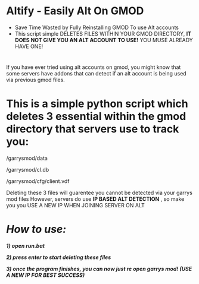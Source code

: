 # Altify - Easily Alt On GMOD
* Save Time Wasted by Fully Reinstalling GMOD To use Alt accounts
* This script simple DELETES FILES WITHIN YOUR GMOD DIRECTORY, **IT DOES NOT GIVE YOU AN ALT ACCOUNT TO USE!** YOU MUSE ALREADY HAVE ONE!

#

If you have ever tried using alt accounts on gmod, you might know that some servers have addons that can detect if an alt account is being used via previous gmod files.
# This is a simple python script which deletes 3 essential within the gmod directory that servers use to track you:

/garrysmod/data 

/garrysmod/cl.db

/garrysmod/cfg/client.vdf

Deleting these 3 files will guarentee you cannot be detected via your garrys mod files
However, servers do use **IP BASED ALT DETECTION** , so make you you USE A NEW IP WHEN JOINING SERVER ON ALT

# ***How to use:***

***1) open run.bat***


***2) press enter to start deleting these files***


***3) once the program finishes, you can now just re open garrys mod! (USE A NEW IP FOR BEST SUCCESS)***
